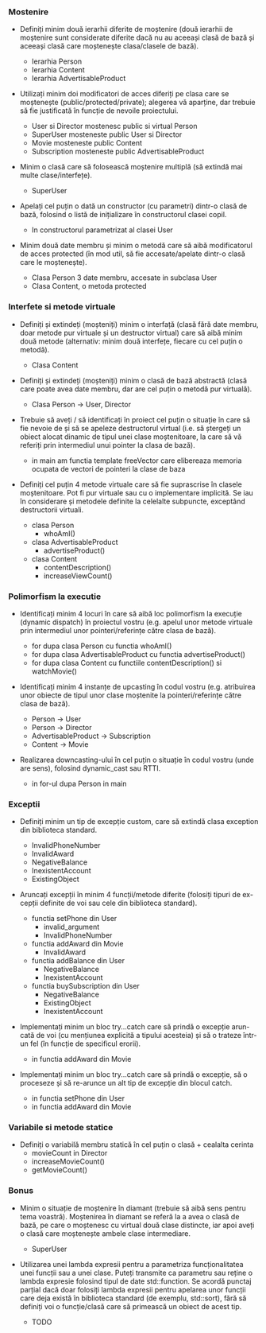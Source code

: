 ### Mostenire
- Definiți minim două ierarhii diferite de moștenire (două ierarhii de moștenire sunt considerate diferite dacă nu au aceeași clasă de bază 
și aceeași clasă care moștenește clasa/clasele de bază).
  - Ierarhia Person
  - Ierarhia Content
  - Ierarhia AdvertisableProduct

- Utilizați minim doi modificatori de acces diferiți pe clasa care se moștenește (public/protected/private); alegerea vă aparține, dar trebuie să
fie justificată în funcție de nevoile proiectului.
  - User si Director mostenesc public si virtual Person
  - SuperUser mosteneste public User si Director
  - Movie mosteneste public Content
  - Subscription mosteneste public AdvertisableProduct

- Minim o clasă care să folosească moștenire multiplă (să extindă mai multe clase/interfețe).
  - SuperUser

- Apelați cel puțin o dată un constructor (cu parametri) dintr-o clasă de bază, folosind o listă de inițializare în constructorul clasei copil.
  - In constructorul parametrizat al clasei User

- Minim două date membru și minim o metodă care să aibă modificatorul de acces protected (în mod util, să fie accesate/apelate dintr-o clasă care le moștenește).
  - Clasa Person 3 date membru, accesate in subclasa User
  - Clasa Content, o metoda protected

### Interfete si metode virtuale
- Definiți și extindeți (moșteniți) minim o interfață (clasă fără date membru, doar metode pur virtuale și un destructor virtual) care să aibă minim două
metode (alternativ: minim două interfețe, fiecare cu cel puțin o metodă).
  - Clasa Content

- Definiți și extindeți (moșteniți) minim o clasă de bază abstractă (clasă care poate avea date membru, dar are cel puțin o metodă pur virtuală).
  - Clasa Person -> User, Director

- Trebuie să aveți / să identificați în proiect cel puțin o situație în care să fie nevoie de și să se apeleze destructorul virtual (i.e. să ștergeți un obiect
alocat dinamic de tipul unei clase moștenitoare, la care să vă referiți prin intermediul unui pointer la clasa de bază).
  - in main am functia template freeVector care elibereaza memoria ocupata de vectori de pointeri la clase de baza

- Definiți cel puțin 4 metode virtuale care să fie suprascrise în clasele moștenitoare. Pot fi pur virtuale sau cu o implementare implicită. 
Se iau în considerare și metodele definite la celelalte subpuncte, exceptând destructorii
virtuali.
  - clasa Person
    - whoAmI()
  - clasa AdvertisableProduct
    - advertiseProduct()
  - clasa Content
    - contentDescription()
    - increaseViewCount()
 
### Polimorfism la executie
- Identificați minim 4 locuri în care să aibă loc polimorfism la execuție (dynamic dispatch) în proiectul vostru (e.g. apelul unor metode virtuale prin intermediul unor pointeri/referințe către clasa de bază).
  - for dupa clasa Person cu functia whoAmI()
  - for dupa clasa AdvertisableProduct cu functia advertiseProduct()
  - for dupa clasa Content cu functiile contentDescription() si watchMovie()

- Identificați minim 4 instanțe de upcasting în codul vostru (e.g. atribuirea unor obiecte de tipul unor clase moștenite la pointeri/referințe către clasa de bază).
  - Person -> User
  - Person -> Director
  - AdvertisableProduct -> Subscription
  - Content -> Movie

- Realizarea downcasting-ului în cel puțin o situație în codul vostru (unde are sens), folosind dynamic_cast sau RTTI.
  - in for-ul dupa Person in main

### Exceptii
- Definiți minim un tip de excepție custom, care să extindă clasa exception
din biblioteca standard.
  - InvalidPhoneNumber
  - InvalidAward
  - NegativeBalance
  - InexistentAccount
  - ExistingObject

- Aruncați excepții în minim 4 funcții/metode diferite (folosiți tipuri de ex-
cepții definite de voi sau cele din biblioteca standard).
  - functia setPhone din User
    - invalid_argument 
    - InvalidPhoneNumber
  - functia addAward din Movie
    - InvalidAward
  - functia addBalance din User
    - NegativeBalance
    - InexistentAccount
  - functia buySubscription din User
    - NegativeBalance
    - ExistingObject
    - InexistentAccount

- Implementați minim un bloc try...catch care să prindă o excepție arun-
cată de voi (cu mențiunea explicită a tipului acesteia) și să o trateze într-un
fel (în funcție de specificul erorii).
  - in functia addAward din Movie

- Implementați minim un bloc try...catch care să prindă o excepție, să o
proceseze și să re-arunce un alt tip de excepție din blocul catch.
  - in functia setPhone din User
  - in functia addAward din Movie

### Variabile si metode statice

- Definiți o variabilă membru statică în cel puțin o clasă + cealalta cerinta
  - movieCount in Director
  - increaseMovieCount()
  - getMovieCount()

### Bonus
- Minim o situație de moștenire în diamant (trebuie să aibă sens pentru tema voastră). Moștenirea în diamant se referă la a avea o clasă de bază, pe care
o moștenesc cu virtual două clase distincte, iar apoi aveți o clasă care moștenește ambele clase intermediare.
  - SuperUser

- Utilizarea unei lambda expresii pentru a parametriza funcționalitatea unei funcții sau a unei clase. Puteți transmite ca parametru sau reține o lambda
expresie folosind tipul de date std::function. Se acordă punctaj parțial dacă doar folosiți lambda expresii pentru apelarea
unor funcții care deja există în biblioteca standard (de exemplu, std::sort), fără să definiți voi o funcție/clasă care să primească un obiect de acest tip.
  - TODO

